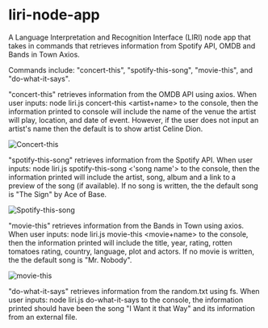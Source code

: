 # liri-node-app
A Language Interpretation and Recognition Interface (LIRI) node app that takes in commands that retrieves information from Spotify API, OMDB and Bands in Town Axios.

Commands include: "concert-this", "spotify-this-song", "movie-this", and "do-what-it-says".

"concert-this" retrieves information from the OMDB API using axios. When user inputs:
              node liri.js concert-this <artist+name>
to the console, then the information printed to console will include the name of the venue the artist will play, location, and date of event. However, if the user does not input an artist's name then the default is to show artist Celine Dion.

![Concert-this](https://github.com/Yenseydm/liri-node-app/blob/master/concert-this.gif)

"spotify-this-song" retrieves information from the Spotify API. When user inputs:
           node liri.js spotify-this-song <'song name'>
to the console, then the information printed will include the artist, song, album and a link to a preview of the song (if available). If no song is written, the the default song is "The Sign" by Ace of Base.

![Spotify-this-song](https://github.com/Yenseydm/liri-node-app/blob/master/spotify-this-song.gif)

"movie-this" retrieves information from the Bands in Town using axios. When user inputs:
           node liri.js movie-this <movie+name>
to the console, then the information printed will include the title, year, rating, rotten tomatoes rating, country, language, plot and actors. If no movie is written, the the default song is "Mr. Nobody".

![movie-this](https://github.com/Yenseydm/liri-node-app/blob/master/movie-this.gif)

"do-what-it-says" retrieves information from the random.txt using fs. When user inputs:
           node liri.js do-what-it-says
to the console, the information printed should have been the song "I Want it that Way" and its information from an external file.


